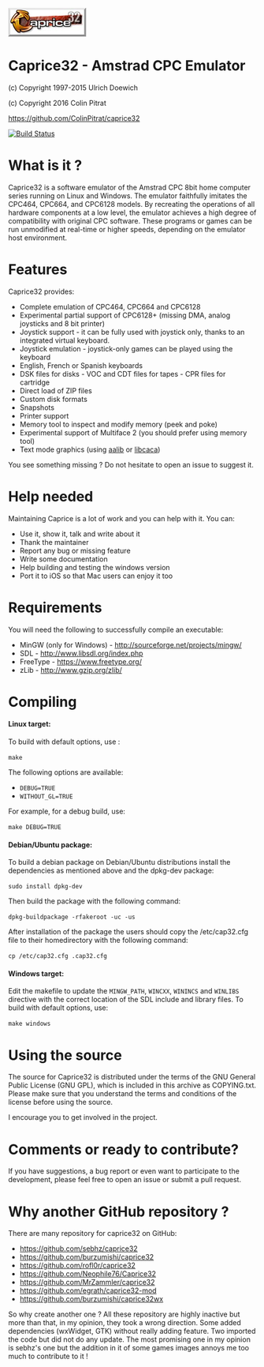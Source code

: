 ![Caprice32 logo](https://raw.githubusercontent.com/ColinPitrat/caprice32/master/resources/cap32logo.bmp)
# Caprice32 - Amstrad CPC Emulator

(c) Copyright 1997-2015 Ulrich Doewich

(c) Copyright 2016 Colin Pitrat

https://github.com/ColinPitrat/caprice32

[![Build Status](https://travis-ci.org/ColinPitrat/caprice32.svg?branch=master)](https://travis-ci.org/ColinPitrat/caprice32)

# What is it ?

Caprice32 is a software emulator of the Amstrad CPC 8bit home computer series running on Linux and Windows. The emulator faithfully imitates the CPC464, CPC664, and CPC6128 models. By recreating the operations of all hardware components at a low level, the emulator achieves a high degree of compatibility with original CPC software. These programs or games can be run unmodified at real-time or higher speeds, depending on the emulator host environment.

# Features

Caprice32 provides:
  * Complete emulation of CPC464, CPC664 and CPC6128
  * Experimental partial support of CPC6128+ (missing DMA, analog joysticks and 8 bit printer)
  * Joystick support - it can be fully used with joystick only, thanks to an integrated virtual keyboard.
  * Joystick emulation - joystick-only games can be played using the keyboard
  * English, French or Spanish keyboards
  * DSK files for disks - VOC and CDT files for tapes - CPR files for cartridge
  * Direct load of ZIP files
  * Custom disk formats
  * Snapshots
  * Printer support
  * Memory tool to inspect and modify memory (peek and poke)
  * Experimental support of Multiface 2 (you should prefer using memory tool)
  * Text mode graphics (using [aalib](http://aa-project.sourceforge.net/aalib/) or [libcaca](http://caca.zoy.org/wiki/libcaca))

You see something missing ? Do not hesitate to open an issue to suggest it.

# Help needed

Maintaining Caprice is a lot of work and you can help with it.
You can:
  * Use it, show it, talk and write about it
  * Thank the maintainer
  * Report any bug or missing feature
  * Write some documentation
  * Help building and testing the windows version
  * Port it to iOS so that Mac users can enjoy it too

# Requirements

You will need the following to successfully compile an executable:

  * MinGW (only for Windows) - http://sourceforge.net/projects/mingw/
  * SDL - http://www.libsdl.org/index.php
  * FreeType - https://www.freetype.org/
  * zLib - http://www.gzip.org/zlib/

# Compiling

#### Linux target:

To build with default options, use :

`make`

The following options are available:

 * `DEBUG=TRUE`
 * `WITHOUT_GL=TRUE`

For example, for a debug build, use:

`make DEBUG=TRUE`

#### Debian/Ubuntu package:

To build a debian package on Debian/Ubuntu distributions install the dependencies as mentioned above and the dpkg-dev package:

`sudo install dpkg-dev`

Then build the package with the following command:

`dpkg-buildpackage -rfakeroot -uc -us`

After installation of the package the users should copy the /etc/cap32.cfg file to their homedirectory with the following command:

`cp /etc/cap32.cfg .cap32.cfg`

#### Windows target:

Edit the makefile to update the `MINGW_PATH`, `WINCXX`, `WININCS` and `WINLIBS` directive with the correct location of the SDL include and library files.
To build with default options, use:

`make windows`

# Using the source

The source for Caprice32 is distributed under the terms of the GNU General Public License (GNU GPL), which is included in this archive as COPYING.txt. Please make sure that you understand the terms and conditions of the license before using the source.

I encourage you to get involved in the project.

# Comments or ready to contribute?

If you have suggestions, a bug report or even want to participate to the development, please feel free to open an issue or submit a pull request.

# Why another GitHub repository ?

There are many repository for caprice32 on GitHub:

  * https://github.com/sebhz/caprice32
  * https://github.com/burzumishi/caprice32
  * https://github.com/rofl0r/caprice32
  * https://github.com/Neophile76/Caprice32
  * https://github.com/MrZammler/caprice32
  * https://github.com/egrath/caprice32-mod
  * https://github.com/burzumishi/caprice32wx

So why create another one ? All these repository are highly inactive but more than that, in my opinion, they took a wrong direction. Some added dependencies (wxWidget, GTK) without really adding feature. Two imported the code but did not do any update. The most promising one in my opinion is sebhz's one but the addition in it of some games images annoys me too much to contribute to it !
